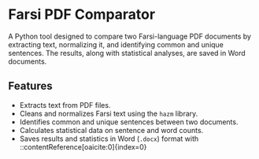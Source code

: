 # Farsi PDF Comparator

A Python tool designed to compare two Farsi-language PDF documents by extracting text, normalizing it, and identifying common and unique sentences. The results, along with statistical analyses, are saved in Word documents.

## Features

- Extracts text from PDF files.
- Cleans and normalizes Farsi text using the `hazm` library.
- Identifies common and unique sentences between two documents.
- Calculates statistical data on sentence and word counts.
- Saves results and statistics in Word (`.docx`) format with
::contentReference[oaicite:0]{index=0}
